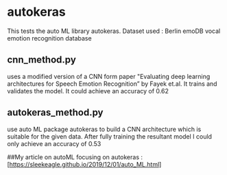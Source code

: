 # autokeras

This tests the auto ML library autokeras.
Dataset used : Berlin emoDB vocal emotion recognition database

## cnn_method.py 
uses a modified version of a CNN form paper "Evaluating  deep  learning
architectures for Speech Emotion Recognition” by Fayek et.al. 
It trains and validates the model. It could achieve an accuracy of 0.62

## autokeras_method.py
use auto ML package autokeras to build a CNN architecture which is suitable for the given data. 
After fully training the resultant model I could only achieve an accuracy of 0.53

##My article on autoML focusing on autokeras :
[https://sleekeagle.github.io/2019/12/01/auto_ML.html]



